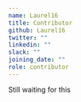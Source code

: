 ```yaml
---
name: Laurel16
title: Contributor
github: Laurel16
twitter: ""
linkedin: ""
slack: ""
joining_date: ""
role: contributor
---
```


Still waiting for this
